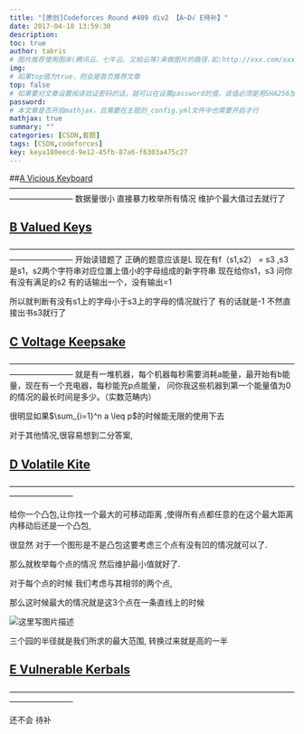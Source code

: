 ```yaml
---
title: "[原创]Codeforces Round #409 div2 【A~D√ E待补】"
date: 2017-04-18 13:59:30
description:
toc: true
author: tabris
# 图片推荐使用图床(腾讯云、七牛云、又拍云等)来做图片的路径.如:http://xxx.com/xxx.jpg
img:
# 如果top值为true，则会是首页推荐文章
top: false
# 如果要对文章设置阅读验证密码的话，就可以在设置password的值，该值必须是用SHA256加密后的密码，防止被他人识破
password:
# 本文章是否开启mathjax，且需要在主题的_config.yml文件中也需要开启才行
mathjax: true
summary: ""
categories: [CSDN,套题]
tags: [CSDN,codeforces]
key: keya180eecd-9e12-45fb-87a6-f6303a475c27
---
```


##[A	Vicious Keyboard](http://codeforces.com/contest/801/problem/A)
————————————————————————————————————————————
数据量很小
直接暴力枚举所有情况 维护个最大值过去就行了

## [B	Valued Keys](http://codeforces.com/contest/801/problem/B)
————————————————————————————————————————————
开始读错题了
正确的题意应该是L
现在有f（s1,s2） = s3 ,s3是s1，s2两个字符串对应位置上值小的字母组成的新字符串
现在给你s1，s3 问你有没有满足的s2 有的话输出一个，没有输出=1

所以就判断有没有s1上的字母小于s3上的字母的情况就行了 有的话就是-1
不然直接出书s3就行了

## [C	Voltage Keepsake](http://codeforces.com/contest/801/problem/C)
————————————————————————————————————————————
就是有一堆机器，每个机器每秒需要消耗a能量，最开始有b能量，现在有一个充电器，每秒能充p点能量，
问你我这些机器到第一个能量值为0的情况的最长时间是多少。（实数范畴内）

很明显如果$\sum_{i=1}^n a \leq p$的时候能无限的使用下去

对于其他情况,很容易想到二分答案,


## [D	Volatile Kite](http://codeforces.com/contest/801/problem/D)
————————————————————————————————————————————

给你一个凸包,让你找一个最大的可移动距离 ,使得所有点都任意的在这个最大距离内移动后还是一个凸包,

很显然 对于一个图形是不是凸包这要考虑三个点有没有凹的情况就可以了.

那么就枚举每个点的情况 然后维护最小值就好了.

对于每个点的时候 我们考虑与其相邻的两个点,

那么这时候最大的情况就是这3个点在一条直线上的时候

![这里写图片描述](http://img.blog.csdn.net/20170418135837747?watermark/2/text/aHR0cDovL2Jsb2cuY3Nkbi5uZXQvcXFfMzMxODQxNzE=/font/5a6L5L2T/fontsize/400/fill/I0JBQkFCMA==/dissolve/70/gravity/SouthEast)

三个园的半径就是我们所求的最大范围, 转换过来就是高的一半

## [E	Vulnerable Kerbals](http://codeforces.com/contest/801/problem/E)
————————————————————————————————————————————

还不会 待补
